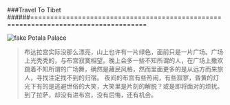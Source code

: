 ###Travel To Tibet
######===================================================================================

![fake Potala Palace](http://www.visittibet.cn/pic/200907/20090720003314888.jpg)

> 布达拉宫实际没那么漂亮，山上也许有一片绿色，面前只是一片广场。广场上光秃秃的，与布宫寂寞相望。晚上会多一些不知所谓的人，在广场上撒欢跳着不知所谓的广场舞，确然是藏民风格，然而里面更多的是从远方而来旅人，寻找注定找不到的归宿。
> 夜间的布宫有些热闹，有些寂寥，昏黄的灯光下有的是逃避世俗的大笑，大笑里是片刻的解脱？或是即将面对的烦扰。
到了拉萨，却没有进布宫，没有后悔，还有机会。
